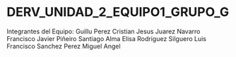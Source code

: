 # DERV_UNIDAD_2_EQUIPO1_GRUPO_G
Integrantes del Equipo:
 Guillu Perez Cristian Jesus
 Juarez Navarro Francisco Javier
 Piñeiro Santiago Alma Elisa
 Rodriguez Silguero Luis Francisco
 Sanchez Perez Miguel Angel